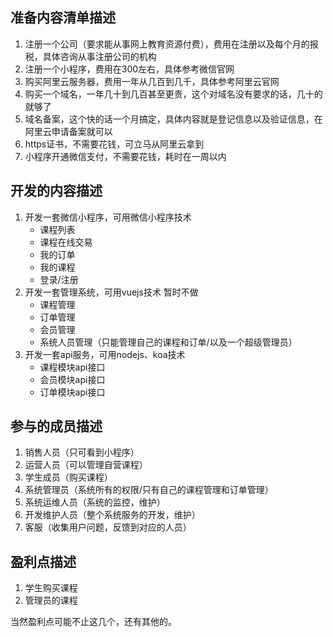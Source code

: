 ## 准备内容清单描述

1. 注册一个公司（要求能从事网上教育资源付费），费用在注册以及每个月的报税，具体咨询从事注册公司的机构
2. 注册一个小程序，费用在300左右，具体参考微信官网
3. 购买阿里云服务器，费用一年从几百到几千，具体参考阿里云官网
4. 购买一个域名，一年几十到几百甚至更贵，这个对域名没有要求的话，几十的就够了
5. 域名备案，这个快的话一个月搞定，具体内容就是登记信息以及验证信息，在阿里云申请备案就可以
6. https证书，不需要花钱，可立马从阿里云拿到
7. 小程序开通微信支付，不需要花钱，耗时在一周以内

## 开发的内容描述

1. 开发一套微信小程序，可用微信小程序技术
    - 课程列表
    - 课程在线交易
    - 我的订单
    - 我的课程
    - 登录/注册
2. 开发一套管理系统，可用vuejs技术 暂时不做
    - 课程管理
    - 订单管理
    - 会员管理
    - 系统人员管理（只能管理自己的课程和订单/以及一个超级管理员）
3. 开发一套api服务，可用nodejs、koa技术
    - 课程模块api接口
    - 会员模块api接口
    - 订单模块api接口

## 参与的成员描述

1. 销售人员（只可看到小程序）
2. 运营人员（可以管理自营课程）
3. 学生成员（购买课程）
4. 系统管理员（系统所有的权限/只有自己的课程管理和订单管理）
5. 系统运维人员（系统的监控，维护）
6. 开发维护人员（整个系统服务的开发，维护）
7. 客服（收集用户问题，反馈到对应的人员）

## 盈利点描述

1. 学生购买课程
2. 管理员的课程

当然盈利点可能不止这几个，还有其他的。